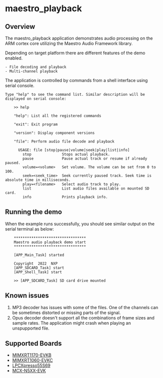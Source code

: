 # maestro_playback

## Overview
The maestro_playback application demonstrates audio processing on the ARM cortex core
utilizing the Maestro Audio Framework library.

Depending on target platform there are different features of the demo enabled.

    - File decoding and playback
    - Multi-channel playback

The application is controlled by commands from a shell interface using serial console.

```
Type "help" to see the command list. Similar description will be displayed on serial console:

    >> help

    "help": List all the registered commands

    "exit": Exit program

    "version": Display component versions

    "file": Perform audio file decode and playback

      USAGE: file [stop|pause|volume|seek|play|list|info]
        stop              Stops actual playback.
        pause             Pause actual track or resume if already paused.
        volume=<volume>   Set volume. The volume can be set from 0 to 100.
        seek=<seek_time>  Seek currently paused track. Seek time is absolute time in milliseconds.
        play=<filename>   Select audio track to play.
        list              List audio files available on mounted SD card.
        info              Prints playback info.
```

## Running the demo
When the example runs successfully, you should see similar output on the serial
terminal as below:
```
    *********************************
    Maestro audio playback demo start
    *********************************

    [APP_Main_Task] started

    Copyright  2022  NXP
    [APP_SDCARD_Task] start
    [APP_Shell_Task] start

    >> [APP_SDCARD_Task] SD card drive mounted
```

##  Known issues
1. MP3 decoder has issues with some of the files. One of the channels can be sometimes
   distorted or missing parts of the signal.
2. Opus decoder doesn't support all the combinations of frame sizes and sample rates.
   The application might crash when playing an unspupported file.

## Supported Boards
- [MIMXRT1170-EVKB](../../_boards/evkbmimxrt1170/audio_examples/maestro_playback/example_board_readme.md)
- [MIMXRT1060-EVKC](../../_boards/evkcmimxrt1060/audio_examples/maestro_playback/example_board_readme.md)
- [LPCXpresso55S69](../../_boards/lpcxpresso55s69/audio_examples/maestro_playback/example_board_readme.md)
- [MCX-N5XX-EVK](../../_boards/mcxn5xxevk/audio_examples/maestro_playback/example_board_readme.md)
